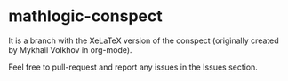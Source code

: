 mathlogic-conspect
==================
It is a branch with the XeLaTeX version of the conspect (originally created by Mykhail Volkhov in org-mode).

Feel free to pull-request and report any issues in the Issues section.
